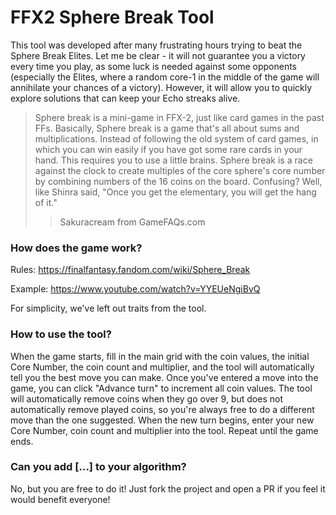 # FFX2 Sphere Break Tool
This tool was developed after many frustrating hours trying to beat the Sphere Break Elites. Let me be clear - it will not guarantee you a victory every time you play, as some luck is needed against some opponents (especially the Elites, where a random core-1 in the middle of the game will annihilate your chances of a victory). However, it will allow you to quickly explore solutions that can keep your Echo streaks alive.

> Sphere break is a mini-game in FFX-2, just like card games in the past FFs. Basically, Sphere break is a game that's all about sums and multiplications. Instead of following the old system of card games, in which you can win easily if you have got some rare cards in your hand. This requires you to use a little brains. Sphere break is a race against the clock to create multiples of the core sphere's core number by combining numbers of the 16 coins on the board. Confusing? Well, like Shinra said, "Once you get the elementary, you will get the hang of it."
>> Sakuracream from GameFAQs.com

### How does the game work?

Rules: https://finalfantasy.fandom.com/wiki/Sphere_Break

Example: https://www.youtube.com/watch?v=YYEUeNgiBvQ

For simplicity, we've left out traits from the tool.

### How to use the tool?

When the game starts, fill in the main grid with the coin values, the initial Core Number, the coin count and multiplier, and the tool will automatically tell you the best move you can make. Once you've entered a move into the game, you can click "Advance turn" to increment all coin values. The tool will automatically remove coins when they go over 9, but does not automatically remove played coins, so you're always free to do a different move than the one suggested. When the new turn begins, enter your new Core Number, coin count and multiplier into the tool. Repeat until the game ends.

### Can you add [...] to your algorithm?
No, but you are free to do it! Just fork the project and open a PR if you feel it would benefit everyone!
